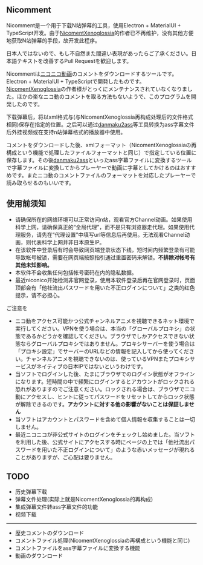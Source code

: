 ## Nicomment

Nicomment是一个用于下载N站弹幕的工具，使用Electron + MaterialUI + TypeScript开发。由于[NicomentXenoglossia](http://xeno.grrr.jp)的作者已不再维护，没有其他方便地获取N站弹幕的手段，故开发此程序。

日本人ではないので、もし不自然また間違い表現があったらご了承ください。日本語テキストを改善するPull Requestを歓迎します。

Nicommentは[ニコニコ動画](http://www.nicovideo.jp)のコメントをダウンロードするツールです。Electron + MaterialUI + TypeScriptで開発したものです。[NicomentXenoglossia](http://xeno.grrr.jp)の作者様がとっくにメンテナンスされていなくなりました。ほかの楽なニコ動のコメントを取る方法もないようで、このプログラムを開発したのです。

下载弹幕后，将以xml格式与(与NicomentXenoglossia再构成处理后的文件格式相同)保存在指定的位置。之后可以通过[danmaku2ass](https://github.com/m13253/danmaku2ass)等工具转换为ass字幕文件后外挂视频或在支持n站弹幕格式的播放器中使用。

コメントをダウンロードした後、xmlフォーマット（NicomentXenoglossiaの再構成という機能で処理したファイルフォーマットと同じ）で指定している位置に保存します。その後[danmaku2ass](https://github.com/m13253/danmaku2ass)といったass字幕ファイルに変換するツールで字幕ファイルに変換してからプレーヤーで動画に字幕としてかけるのはおすすめです。またニコ動のコメントファイルのフォーマットを対応したプレーヤーで読み取らせるのもいいです。

## 使用前须知

* 请确保所在的网络环境可以正常访问n站，观看官方Channel动画。如果使用科学上网，请确保真正的“全局代理”，而不是只有浏览器走代理。如果使用代理服务，请先在“代理设置”中填写url等信息后再使用。无法观看Channel动画，则代表科学上网并非日本原生IP。
* 在该软件中登录后有时会导致网页端登录状态下线，短时间内频繁登录有可能导致帐号被锁，需要在网页端按照指引通过重置密码来解锁。**不排除对帐号有其他未知影响。**
* 本软件不会收集任何包括帐号密码在内的隐私数据。
* 最近niconico开始检测非官网登录，使用本软件登录后再在官网登录时，页面顶部会有「他社流出パスワードを用いた不正ログインについて」之类的红色提示，请不必担心。

ご注意を

* ニコ動をアクセス可能かつ公式チャンネルアニメを視聴できるネット環境で実行してください。VPNを使う場合は、本当の「グローバルプロキシ」の状態であるかどうかを確認してください。ブラウザでしかアクセスできない状態ならグローバルプロキシではありません。プロキシサーバーを使う場合は「プロキシ設定」でサーバーのURLなどの情報を記入してから使ってください。チャンネルアニメを視聴できないのは、使っているVPNまたプロキシサービスがネイティブの日本IPではないというわけです。
* 当ソフトでログインした後、たまにブラウザでのログイン状態がオフラインになります。短時間の中で頻繁にログインするとアカウントがロックされる恐れがありますのでご注意ください。ロックされる場合は、ブラウザでニコ動にアクセスし、ヒントに従ってパスワードをリセットしてからロック状態が解除できるのです。**アカウントに対する他の影響がないことは保証しません**
* 当ソフトはアカウントとパスワードを含めて個人情報を収集することは一切しません。
* 最近ニコニコが非公式サイトのログインをチェックし始めました。当ソフトを利用した後、公式サイトにアクセスする時にページの上では「他社流出パスワードを用いた不正ログインについて」のような赤いメッセージが現れることがありますが、ご心配は要りません。

## TODO

* 历史弹幕下载
* 弹幕文件处理(实际上就是NicomentXenoglossia的再构成)
* 集成弹幕文件转ass字幕文件的功能
* 视频下载

---

* 歴史コメントのダウンロード
* コメントファイル処理(NicomentXenoglossiaの再構成という機能と同じ)
* コメントファイルをass字幕ファイルに変換する機能
* 動画のダウンロード
